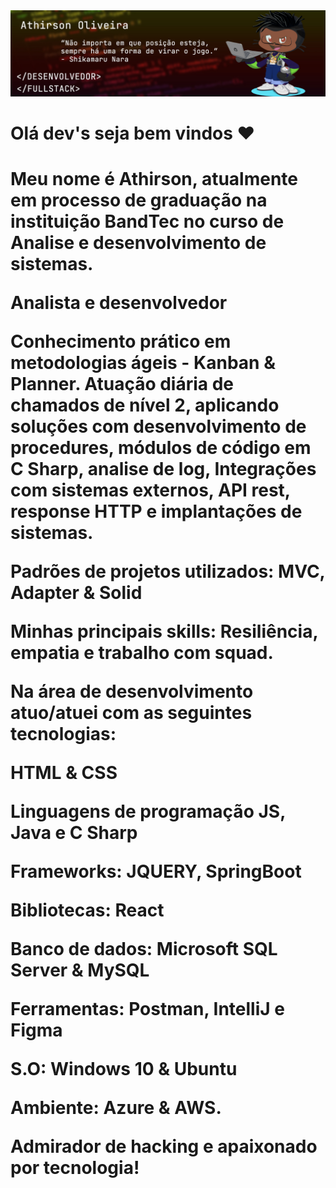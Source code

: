 <img src="github-two.jpg">
<h1>Olá dev's seja bem vindos &#9829;<h1>
  <p>Meu nome é Athirson, atualmente em processo de graduação na instituição BandTec no curso de Analise e desenvolvimento de sistemas.</p>
  <p>Analista e desenvolvedor</p>
  
  <p>Conhecimento prático em metodologias ágeis - Kanban & Planner.
Atuação diária de chamados de nível 2, aplicando soluções com desenvolvimento de procedures, módulos de código em C Sharp, analise de log, Integrações com sistemas externos, API rest, response HTTP e implantações de sistemas.

Padrões de projetos utilizados:
MVC, Adapter & Solid

Minhas principais skills:
Resiliência, empatia e trabalho com squad.

Na área de desenvolvimento atuo/atuei com as seguintes tecnologias:

HTML & CSS

Linguagens de programação
JS, Java e C Sharp

Frameworks:
JQUERY, SpringBoot

Bibliotecas:
React

Banco de dados:
Microsoft SQL Server & MySQL

Ferramentas:
Postman, IntelliJ e Figma

S.O:
Windows 10 & Ubuntu

Ambiente:
Azure & AWS.

Admirador de hacking e apaixonado por tecnologia!</p>
  <!--<img align="center" src="https://camo.githubusercontent.com/9ce8183305ded8e72051c5637b9690fa8814773dc95750f994c09fbd515eb927/68747470733a2f2f6769746875622d726561646d652d73746174732e76657263656c2e6170702f6170692f746f702d6c616e67732f3f757365726e616d653d52616661656c33307326686964653d68746d6c267469746c655f636f6c6f723d66666666666626746578745f636f6c6f723d6339636163632669636f6e5f636f6c6f723d3262626338612662675f636f6c6f723d316431663231" data-canonical-src="https://github-readme-stats.vercel.app/api/top-langs/?username=Athirson010&amp;hide=html&amp;title_color=ffffff&amp;text_color=c9cacc&amp;icon_color=2bbc8a&amp;bg_color=1d1f21" style="max-width:100%;">
  <img align="center" src="https://camo.githubusercontent.com/e27f399ecd5ff70b1dc2a151ae13555d503a72804315d12bad384c02d10b9b93/68747470733a2f2f6769746875622d726561646d652d73746174732e76657263656c2e6170702f6170693f757365726e616d653d52616661656c3330732673686f775f69636f6e733d74727565266c696e655f6865696768743d323726636f756e745f707269766174653d74727565267469746c655f636f6c6f723d66666666666626746578745f636f6c6f723d6339636163632669636f6e5f636f6c6f723d3262626338612662675f636f6c6f723d316431663231" alt="Rafael's GitHub Stats" data-canonical-src="https://github-readme-stats.vercel.app/api?username=Athirson010&amp;show_icons=true&amp;line_height=27&amp;count_private=true&amp;title_color=ffffff&amp;text_color=c9cacc&amp;icon_color=2bbc8a&amp;bg_color=1d1f21" style="max-width:100%;">
  <!-- <b>🛠 Ferramentas && Tecnologias </b>
  <br>
--!>



  
